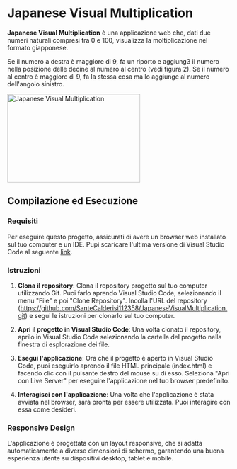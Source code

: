 # Japanese Visual Multiplication

**Japanese Visual Multiplication** è una applicazione web che, dati due numeri naturali compresi tra 0 e 100, visualizza la moltiplicazione nel formato giapponese. 

Se il numero a destra è maggiore di 9, fa un riporto e aggiung3 il numero nella posizione delle decine al numero al centro (vedi figura 2). Se il numero al centro è maggiore di 9, fa la stessa cosa ma lo aggiunge 
al numero dell'angolo sinistro.


<img src="https://www.archimedes-lab.org/im_maths/Maths2-Japanese_multiplicat.jpg" alt="Japanese Visual Multiplication" width="300" height="200">


## Compilazione ed Esecuzione

### Requisiti

Per eseguire questo progetto, assicurati di avere un browser web installato sul tuo computer e un IDE.
Pupi scaricare l'ultima versione di Visual Studio Code al seguente [link](https://code.visualstudio.com/Download).

### Istruzioni

1. **Clona il repository**: Clona il repository progetto sul tuo computer utilizzando Git. Puoi farlo aprendo Visual Studio Code, selezionando il menu "File" e poi "Clone Repository". Incolla l'URL del repository (https://github.com/SanteCalderisi112358/JapaneseVisualMultiplication.git) e segui le istruzioni per clonarlo sul tuo computer.

2. **Apri il progetto in Visual Studio Code**: Una volta clonato il repository, aprilo in Visual Studio Code selezionando la cartella del progetto nella finestra di esplorazione dei file.

3. **Esegui l'applicazione**: Ora che il progetto è aperto in Visual Studio Code, puoi eseguirlo aprendo il file HTML principale (index.html) e facendo clic con il pulsante destro del mouse su di esso. Seleziona "Apri con Live Server" per eseguire l'applicazione nel tuo browser predefinito.

4. **Interagisci con l'applicazione**: Una volta che l'applicazione è stata avviata nel browser, sarà pronta per essere utilizzata. Puoi interagire con essa come desideri.




### Responsive Design

L'applicazione è progettata con un layout responsive, che si adatta automaticamente a diverse dimensioni di schermo, garantendo una buona esperienza utente su dispositivi desktop, tablet e mobile.




